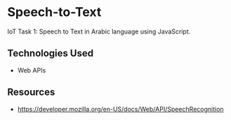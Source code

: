 # Speech-to-Text
IoT Task 1: Speech to Text in Arabic language using JavaScript.
## Technologies Used
- Web APIs
## Resources
- https://developer.mozilla.org/en-US/docs/Web/API/SpeechRecognition
